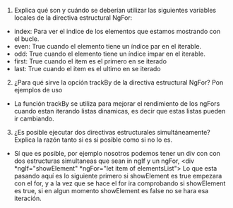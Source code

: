 1. Explica qué son y cuándo se deberían utilizar las siguientes variables locales de la
directiva estructural NgFor:
 - index: Para ver el indice de los elementos que estamos mostrando con el bucle.
 - even: True cuando el elemento tiene un índice par en el iterable.
 - odd: True cuando el elemento tiene un índice impar en el iterable.
 - first: True cuando el item es el primero en se iterado
 - last: True cuando el item es el ultimo en se iterado

2. ¿Para qué sirve la opción trackBy de la directiva estructural NgFor? Pon
ejemplos de uso

 - La función trackBy se utiliza para mejorar el rendimiento de los ngFors cuando estan iterando listas dinamicas, 
 es decir que estas listas pueden ir cambiando.

3. ¿Es posible ejecutar dos directivas estructurales simultáneamente? Explica la
razón tanto si es si posible como si no lo es.
 - Sí que es posible, por ejemplo nosotros podemos tener un div con con dos estructuras simultaneas que sean
    in ngIf y un ngFor, <div *ngIf="showElement" *ngFor="let item of elementsList"></div>
    Lo que esta pasando aquí es lo siguiente primero si showElement es true empezara con el for, y a la vez que se hace el for
    ira comprobando si showElement es true, si en algun momento showElement es false no se hara esa iteración.
    